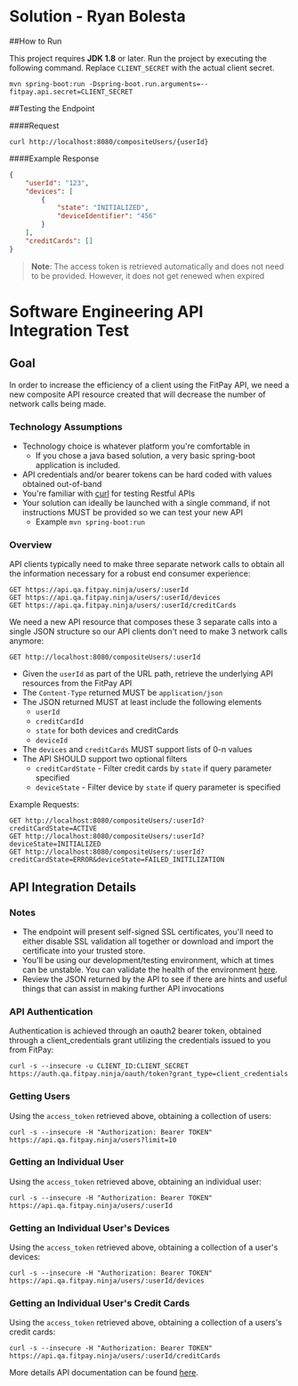 # Solution - Ryan Bolesta

##How to Run

This project requires **JDK 1.8** or later. Run the project by executing the following command. Replace `CLIENT_SECRET` with the actual client secret.
```$xslt
mvn spring-boot:run -Dspring-boot.run.arguments=--fitpay.api.secret=CLIENT_SECRET 
```

##Testing the Endpoint

####Request
```
curl http://localhost:8080/compositeUsers/{userId}
```

####Example Response
```json
{
    "userId": "123",
    "devices": [
        {
            "state": "INITIALIZED",
            "deviceIdentifier": "456"
        }
    ],
    "creditCards": []
}
```

> **Note**: The access token is retrieved automatically and does not need to be provided. However, it does not get renewed when expired 


# Software Engineering API Integration Test

## Goal

In order to increase the efficiency of a client using the FitPay API, we need a new composite
API resource created that will decrease the number of network calls being made.

### Technology Assumptions
* Technology choice is whatever platform you're comfortable in
  * If you chose a java based solution, a very basic spring-boot application is included.
* API credentials and/or bearer tokens can be hard coded with values obtained out-of-band
* You're familiar with [curl](https://curl.haxx.se) for testing Restful APIs
* Your solution can ideally be launched with a single command, if not instructions MUST be provided so we can test your new API
  * Example `mvn spring-boot:run`

### Overview

API clients typically need to make three separate network calls to obtain all the information necessary for a robust end consumer experience:

```
GET https://api.qa.fitpay.ninja/users/:userId
GET https://api.qa.fitpay.ninja/users/:userId/devices
GET https://api.qa.fitpay.ninja/users/:userId/creditCards
```

We need a new API resource that composes these 3 separate calls into a single JSON structure so our API clients don't need to make 3 network calls anymore:

```
GET http://localhost:8080/compositeUsers/:userId
```

* Given the `userId` as part of the URL path, retrieve the underlying API resources from the FitPay API
* The `Content-Type` returned MUST be `application/json`
* The JSON returned MUST at least include the following elements
  * `userId`
  * `creditCardId`
  * `state` for both devices and creditCards
  * `deviceId`
* The `devices` and `creditCards` MUST support lists of 0-n values
* The API SHOULD support two optional filters
  * `creditCardState` - Filter credit cards by `state` if query parameter specified
  * `deviceState` - Filter device by `state` if query parameter is specified

Example Requests:
```
GET http://localhost:8080/compositeUsers/:userId?creditCardState=ACTIVE
GET http://localhost:8080/compositeUsers/:userId?deviceState=INITIALIZED
GET http://localhost:8080/compositeUsers/:userId?creditCardState=ERROR&deviceState=FAILED_INITILIZATION
```

## API Integration Details

### Notes
* The endpoint will present self-signed SSL certificates, you'll need to either disable SSL validation all together or download and import the certificate into your trusted store.
* You'll be using our development/testing environment, which at times can be unstable.  You can validate the health of the environment [here](https://api.qa.fitpay.ninja/health).
* Review the JSON returned by the API to see if there are hints and useful things that can assist in making further API invocations

### API Authentication

Authentication is achieved through an oauth2 bearer token, obtained through a client_credentials grant utilizing the credentials issued to you from FitPay:

```
curl -s --insecure -u CLIENT_ID:CLIENT_SECRET https://auth.qa.fitpay.ninja/oauth/token?grant_type=client_credentials
```

### Getting Users

Using the `access_token` retrieved above, obtaining a collection of users:

```
curl -s --insecure -H "Authorization: Bearer TOKEN" https://api.qa.fitpay.ninja/users?limit=10
```

### Getting an Individual User

Using the `access_token` retrieved above, obtaining an individual user:

```
curl -s --insecure -H "Authorization: Bearer TOKEN" https://api.qa.fitpay.ninja/users/:userId
```

### Getting an Individual User's Devices

Using the `access_token` retrieved above, obtaining a collection of a user's devices:

```
curl -s --insecure -H "Authorization: Bearer TOKEN" https://api.qa.fitpay.ninja/users/:userId/devices
```

### Getting an Individual User's Credit Cards

Using the `access_token` retrieved above, obtaining a collection of a users's credit cards:

```
curl -s --insecure -H "Authorization: Bearer TOKEN" https://api.qa.fitpay.ninja/users/:userId/creditCards
```

More details API documentation can be found [here](https://anypoint.mulesoft.com/apiplatform/fitpay/#/portals/organizations/fd8d2eae-7955-4ec9-b009-b03635fe994b/apis/24399/versions/25936).
